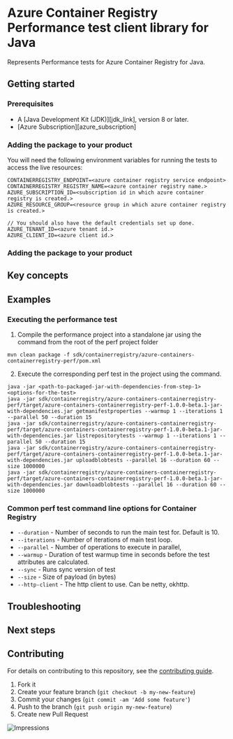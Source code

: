 # Azure Container Registry Performance test client library for Java

Represents Performance tests for Azure Container Registry for Java.

## Getting started

### Prerequisites

- A [Java Development Kit (JDK)][jdk_link], version 8 or later.
- [Azure Subscription][azure_subscription]

### Adding the package to your product

You will need the following environment variables for running the tests to access the live resources:

```
CONTAINERREGISTRY_ENDPOINT=<azure container registry service endpoint>
CONTAINERREGISTRY_REGISTRY_NAME=<azure container registry name.>
AZURE_SUBSCRIPTION_ID=<subscription id in which azure container registry is created.>
AZURE_RESOURCE_GROUP=<resource group in which azure container registry is created.>

// You should also have the default credentials set up done.
AZURE_TENANT_ID=<azure tenant id.>
AZURE_CLIENT_ID=<azure client id.>
```

### Adding the package to your product
## Key concepts

## Examples
### Executing the performance test
1. Compile the performance project into a standalone jar using the command from the root of the perf project folder
```
mvn clean package -f sdk/containerregistry/azure-containers-containerregistry-perf/pom.xml
```

2. Execute the corresponding perf test in the project using the command.
```
java -jar <path-to-packaged-jar-with-dependencies-from-step-1> <options-for-the-test>
java -jar sdk/containerregistry/azure-containers-containerregistry-perf/target/azure-containers-containerregistry-perf-1.0.0-beta.1-jar-with-dependencies.jar getmanifestproperties --warmup 1 --iterations 1 --parallel 50 --duration 15
java -jar sdk/containerregistry/azure-containers-containerregistry-perf/target/azure-containers-containerregistry-perf-1.0.0-beta.1-jar-with-dependencies.jar listrepositorytests --warmup 1 --iterations 1 --parallel 50 --duration 15
java -jar sdk/containerregistry/azure-containers-containerregistry-perf/target/azure-containers-containerregistry-perf-1.0.0-beta.1-jar-with-dependencies.jar uploadblobtests --parallel 16 --duration 60 --size 1000000
java -jar sdk/containerregistry/azure-containers-containerregistry-perf/target/azure-containers-containerregistry-perf-1.0.0-beta.1-jar-with-dependencies.jar downloadblobtests --parallel 16 --duration 60 --size 1000000
```

### Common perf test command line options for Container Registry
- `--duration` - Number of seconds to run the main test for. Default is 10.
- `--iterations` - Number of iterations of main test loop.
- `--parallel` - Number of operations to execute in parallel,
- `--warmup` - Duration of test warmup time in seconds before the test attributes are calculated.
- `--sync` - Runs sync version of test
- `--size` - Size of payload (in bytes)
- `--http-client` - The http client to use. Can be netty, okhttp.

## Troubleshooting

## Next steps

## Contributing

For details on contributing to this repository, see the [contributing guide](https://github.com/Azure/azure-sdk-for-java/blob/main/CONTRIBUTING.md).

1. Fork it
1. Create your feature branch (`git checkout -b my-new-feature`)
1. Commit your changes (`git commit -am 'Add some feature'`)
1. Push to the branch (`git push origin my-new-feature`)
1. Create new Pull Request

![Impressions](https://azure-sdk-impressions.azurewebsites.net/api/impressions/azure-sdk-for-java%2Fsdk%template%2Fperf-test-core%2FREADME.png)
